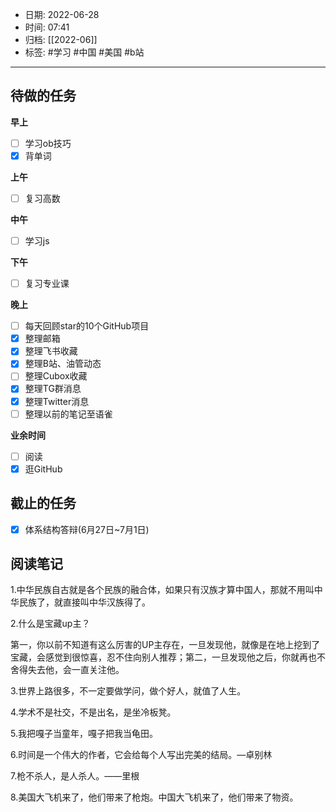 - 日期: 2022-06-28
- 时间: 07:41
- 归档: [[2022-06]]
- 标签: #学习 #中国 #美国 #b站
---

## 待做的任务

**早上**

- [ ] 学习ob技巧
- [x] 背单词

**上午**

- [ ] 复习高数

**中午**

- [ ] 学习js

**下午**

- [ ] 复习专业课

**晚上**

- [ ] 每天回顾star的10个GitHub项目
- [x] 整理邮箱
- [x] 整理飞书收藏
- [x] 整理B站、油管动态
- [ ] 整理Cubox收藏
- [x] 整理TG群消息
- [x] 整理Twitter消息
- [ ] 整理以前的笔记至语雀

**业余时间**

- [ ] 阅读 
- [x] 逛GitHub

## 截止的任务

- [x] 体系结构答辩(6月27日~7月1日)

## 阅读笔记

1.中华民族自古就是各个民族的融合体，如果只有汉族才算中国人，那就不用叫中华民族了，就直接叫中华汉族得了。

2.什么是宝藏up主？

第一，你以前不知道有这么厉害的UP主存在，一旦发现他，就像是在地上挖到了宝藏，会感觉到很惊喜，忍不住向别人推荐；第二，一旦发现他之后，你就再也不舍得失去他，会一直关注他。

3.世界上路很多，不一定要做学问，做个好人，就值了人生。

4.学术不是社交，不是出名，是坐冷板凳。

5.我把嘎子当童年，嘎子把我当龟田。

6.时间是一个伟大的作者，它会给每个人写出完美的结局。—卓别林

7.枪不杀人，是人杀人。——里根

8.美国大飞机来了，他们带来了枪炮。中国大飞机来了，他们带来了物资。


